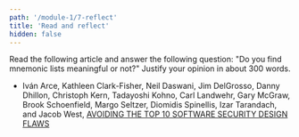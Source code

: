 ```yaml
---
path: '/module-1/7-reflect'
title: 'Read and reflect'
hidden: false
---
```



Read the following article and answer the  following question: "Do you find
mnemonic lists meaningful or not?" Justify your opinion in about 300 words.

- Iván Arce, Kathleen Clark-Fisher, Neil Daswani, Jim DelGrosso, Danny Dhillon,
Christoph Kern, Tadayoshi Kohno, Carl Landwehr, Gary McGraw, Brook Schoenfield,
Margo Seltzer, Diomidis Spinellis, Izar Tarandach, and Jacob West, [AVOIDING THE TOP 10 SOFTWARE SECURITY DESIGN FLAWS](https://web.archive.org/web/20180306191329/https://www.computer.org/cms/CYBSI/docs/Top-10-Flaws.pdf)


<!--div class="quiznator-plugin" data-quiz-id="471a9481-2d41-48a5-8576-245c43d5174a"></div>
<div class="quiznator-plugin" data-quiz-id="47367f87-2d53-44f4-8d6c-246a8a9c7c3c"></div>
<div class="quiznator-plugin" data-quiz-id="47526a8e-2d65-4142-9562-2478d163e12d"></div>
<div class="quiznator-plugin" data-quiz-id="4c56a5b8-3096-476a-8382-270989380496"></div>
<div class="quiznator-plugin" data-quiz-id="476e5594-2d76-4d91-9d57-2487182b461f"></div-->
